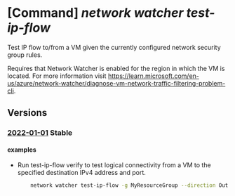# [Command] _network watcher test-ip-flow_

Test IP flow to/from a VM given the currently configured network security group rules.

Requires that Network Watcher is enabled for the region in which the VM is located. For more information visit https://learn.microsoft.com/en-us/azure/network-watcher/diagnose-vm-network-traffic-filtering-problem-cli.

## Versions

### [2022-01-01](/Resources/mgmt-plane/L3N1YnNjcmlwdGlvbnMve30vcmVzb3VyY2Vncm91cHMve30vcHJvdmlkZXJzL21pY3Jvc29mdC5uZXR3b3JrL25ldHdvcmt3YXRjaGVycy97fS9pcGZsb3d2ZXJpZnk=/2022-01-01.xml) **Stable**

<!-- mgmt-plane /subscriptions/{}/resourcegroups/{}/providers/microsoft.network/networkwatchers/{}/ipflowverify 2022-01-01 -->

#### examples

- Run test-ip-flow verify to test logical connectivity from a VM to the specified destination IPv4 address and port.
    ```bash
        network watcher test-ip-flow -g MyResourceGroup --direction Outbound --protocol TCP --local 10.0.0.4:* --remote 10.1.0.4:80 --vm MyVm
    ```
